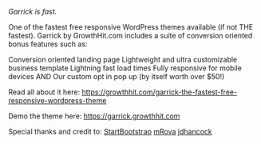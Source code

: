 *Garrick is fast.*

One of the fastest free responsive WordPress themes available (if not THE fastest). Garrick by GrowthHit.com includes a suite of conversion oriented bonus features such as:

Conversion oriented landing page
Lightweight and ultra customizable business template
Lightning fast load times
Fully responsive for mobile devices
AND Our custom opt in pop up (by itself worth over $50!)

Read all about it here: https://growthhit.com/garrick-the-fastest-free-responsive-wordpress-theme

Demo the theme here: https://garrick.growthhit.com

Special thanks and credit to:
<a href="https://startbootstrap.com/template-overviews/clean-blog/">StartBootstrap</a>
<a id="attribution" href="http://www.mrova.com">mRova</a>
<a href="https://www.flickr.com/photos/jdhancock/">jdhancock</a>
